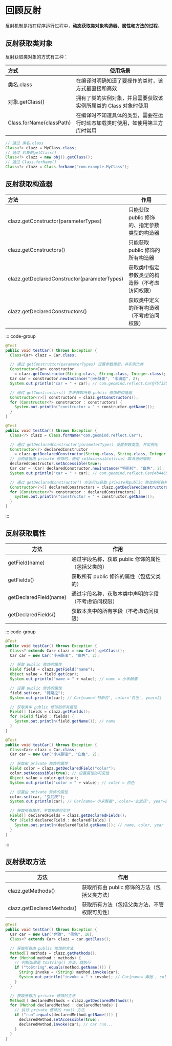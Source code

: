 # 回顾反射

反射机制是指在程序运行过程中，**动态获取类对象构造器、属性和方法的过程**。



## 反射获取类对象

反射获取类对象的方式有三种：

| 方式                     | 使用场景                                                     |
| :----------------------- | ------------------------------------------------------------ |
| 类名.class               | 在编译时明确知道了要操作的类时，该方式最直接和高效           |
| 对象.getClass()          | 拥有了类的实例对象，并且需要获取该实例所属类的 Class 对象时使用 |
| Class.forName(classPath) | 在编译时不知道具体的类型，需要在运行时动态加载类时使用，如使用第三方库时常用 |

```java
// 通过 类名.class
Class<?> clazz = MyClass.class;
// 通过 对象的getClass()
Class<?> clazz = new obj().getClass();
// 通过 Class.forName()
Class<?> clazz = Class.forName("com.example.MyClass");
```



## 反射获取构造器

| 方法                                         | 作用                                           |
| :------------------------------------------- | ---------------------------------------------- |
| clazz.getConstructor(parameterTypes)         | 只能获取 public 修饰的、指定参数类型的构造器   |
| clazz.getConstructors()                      | 只能获取 public 修饰的所有构造器               |
| clazz.getDeclaredConstructor(parameterTypes) | 获取类中指定参数类型的构造器（不考虑访问权限） |
| clazz.getDeclaredConstructors()              | 获取类中定义的所有构造器（不考虑访问权限）     |

::: code-group

```java [获取public修饰的构造器] {6,7,12}
@Test
public void testCar() throws Exception {
  Class<Car> clazz = Car.class;

  // 通过 getConstructor(parameterTypes) 设置参数类型，并实例化类
  Constructor<Car> constructor
    = clazz.getConstructor(String.class, String.class, Integer.class);
  Car car = constructor.newInstance("小米酥妻", "水滴蓝", 2);
  System.out.println("car = " + car); // com.geomind.reflect.Car@75f32542

  // 通过 getConstructors() 方法获取所有 public 修饰的构造器
  Constructor<?>[] constructors = clazz.getConstructors();
  for (Constructor<?> constructor : constructors) {
    System.out.println("constructor = " + constructor.getName());
  }
}
```

```java [获取所有的构造器] {6,7,9,14}
@Test
public void testCar() throws Exception {
  Class<?> clazz = Class.forName("com.geomind.reflect.Car");

  // 通过 getDeclaredConstructor(parameterTypes) 设置参数类型，并实例化
  Constructor<?> declaredConstructor
    = clazz.getDeclaredConstructor(String.class, String.class, Integer.class);
  // 当构造器由 private 修饰时，使用 setAccessible(true) 取消访问限制
  declaredConstructor.setAccessible(true);
  Car car = (Car) declaredConstructor.newInstance("特斯拉", "白色", 2);
  System.out.println("car = " + car); // com.geomind.reflect.Car@4b44655e

  // 通过 getDeclaredConstructor() 方法可以获取 private和public 修改的所有构造器
  Constructor<?>[] declaredConstructors = clazz.getDeclaredConstructors();
  for (Constructor<?> constructor : declaredConstructors) {
    System.out.println("constructor = " + constructor.getName());
  }
}
```

:::



## 反射获取属性

| 方法                   | 作用                                                 |
| ---------------------- | ---------------------------------------------------- |
| getField(name)         | 通过字段名称，获取 public 修饰的属性（包括父类的）   |
| getFields()            | 获取所有 public 修饰的属性（包括父类的）             |
| getDeclaredField(name) | 通过字段名称，获取本类中声明的字段（不考虑访问权限） |
| getDeclaredFields()    | 获取本类中的所有字段（不考虑访问权限）               |

::: code-group

```java [获取public修饰的方法] {7,8,12,16}
@Test
public void testCar() throws Exception {
  Class<? extends Car> clazz = new Car().getClass();
  Car car = new Car("小米酥妻", "白色", 2);

  // 获取 public 修饰的属性
  Field field = clazz.getField("name");
  Object value = field.get(car);
  System.out.println("name = " + value); // name = 小米酥妻

  // 设置 public 修饰的属性
  field.set(car, "特斯拉");
  System.out.println(car); // Car{name='特斯拉', color='白色', year=2}

  // 获取类中 public 修饰的所有属性
  Field[] fields = clazz.getFields();
  for (Field field : fields) {
    System.out.println(field.getName()); // name
  }
}
```

```java [获取所有的方法] {7,8,9,13,17}
@Test
public void testCar() throws Exception {
  Class<Car> clazz = Car.class;
  Car car = new Car("小米酥妻", "白色", 2);

  // 获取由 private 修饰的属性
  Field color = clazz.getDeclaredField("color");
  color.setAccessible(true); // 设置属性的可见性
  Object value = color.get(car);
  System.out.println("color = " + value); // color = 白色

  // 设置由 private 修饰的属性
  color.set(car, "玄武灰");
  System.out.println(car); // Car{name='小米酥妻', color='玄武灰', year=2}

  // 获取所有属性，不管权限可见性
  Field[] declaredFields = clazz.getDeclaredFields();
  for (Field declaredField : declaredFields) {
    System.out.println(declaredField.getName()); // name, color, year
  }
}
```

:::



## 反射获取方法

| 方法                       | 作用                                         |
| -------------------------- | -------------------------------------------- |
| clazz.getMethods()         | 获取所有由 public 修饰的方法（包括父类方法） |
| clazz.getDeclaredMethods() | 获取所有方法（包括父类方法，不管权限可见性） |

```java {7,17}
@Test
public void testCar() throws Exception {
  Car car = new Car("奔驰", "黑色", 10);
  Class<? extends Car> clazz = car.getClass();

  // 获取所有由 public 修饰的方法
  Method[] methods = clazz.getMethods();
  for (Method method : methods) {
    // 判断如果是 toString() 方法，就执行
    if ("toString".equals(method.getName())) {
      String invoke = (String) method.invoke(car);
      System.out.println("invoke = " + invoke); // Car{name='奔驰', color='黑色', year=10}
    }
  }

  // 获取所有由 private 修饰的方法
  Method[] declaredMethods = clazz.getDeclaredMethods();
  for (Method declaredMethod : declaredMethods) {
    // 执行 private 修饰的 run() 方法
    if ("run".equals(declaredMethod.getName())) {
      declaredMethod.setAccessible(true);
      declaredMethod.invoke(car); // car run...
    }
  }
}
```
